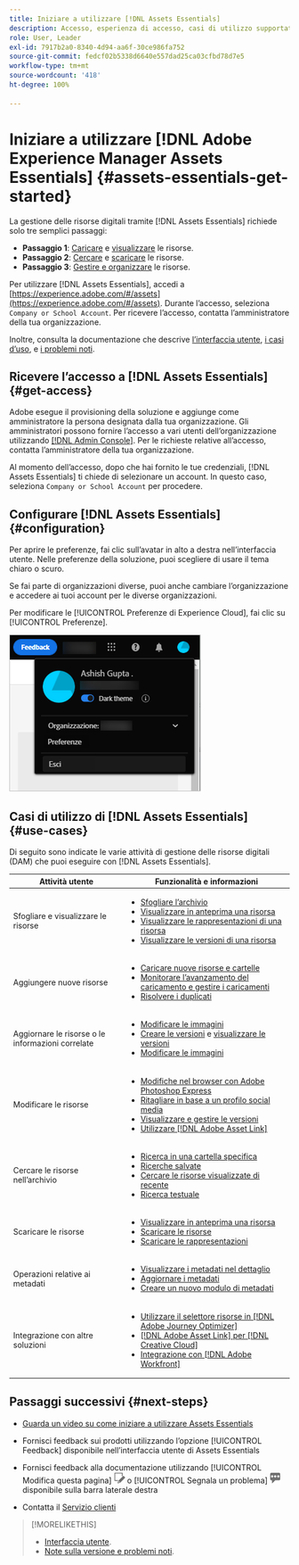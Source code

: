 ```yaml
---
title: Iniziare a utilizzare [!DNL Assets Essentials]
description: Accesso, esperienza di accesso, casi di utilizzo supportati e problemi noti di [!DNL Assets Essentials].
role: User, Leader
exl-id: 7917b2a0-8340-4d94-aa6f-30ce986fa752
source-git-commit: fedcf02b5338d6640e557dad25ca03cfbd78d7e5
workflow-type: tm+mt
source-wordcount: '418'
ht-degree: 100%

---
```


# Iniziare a utilizzare [!DNL Adobe Experience Manager Assets Essentials] {#assets-essentials-get-started}

<!-- TBD: Make links for these steps. -->

La gestione delle risorse digitali tramite [!DNL Assets Essentials] richiede solo tre semplici passaggi:

* **Passaggio 1**: [Caricare](/help/using/add-delete.md) e [visualizzare](/help/using/navigate-view.md) le risorse.
* **Passaggio 2**: [Cercare](/help/using/search.md) e [scaricare](/help/using/manage-organize.md#download) le risorse.
* **Passaggio 3**: [Gestire e organizzare](/help/using/manage-organize.md) le risorse.

Per utilizzare [!DNL Assets Essentials], accedi a [https://experience.adobe.com/#/assets](https://experience.adobe.com/#/assets). Durante l’accesso, seleziona `Company or School Account`. Per ricevere l’accesso, contatta l’amministratore della tua organizzazione.

Inoltre, consulta la documentazione che descrive [l’interfaccia utente](/help/using/navigate-view.md), [i casi d’uso](#use-cases), <!-- TBD: [supported file types](/help/using/supported-file-formats.md), --> e [i problemi noti](/help/using/release-notes.md#known-issues).

## Ricevere l’accesso a [!DNL Assets Essentials] {#get-access}

Adobe esegue il provisioning della soluzione e aggiunge come amministratore la persona designata dalla tua organizzazione. Gli amministratori possono fornire l’accesso a vari utenti dell’organizzazione utilizzando [[!DNL Admin Console]](https://helpx.adobe.com/it/enterprise/using/admin-console.html). Per le richieste relative all’accesso, contatta l’amministratore della tua organizzazione.

Al momento dell’accesso, dopo che hai fornito le tue credenziali, [!DNL Assets Essentials] ti chiede di selezionare un account. In questo caso, seleziona `Company or School Account` per procedere.

## Configurare [!DNL Assets Essentials] {#configuration}

Per aprire le preferenze, fai clic sull’avatar in alto a destra nell’interfaccia utente. Nelle preferenze della soluzione, puoi scegliere di usare il tema chiaro o scuro.

Se fai parte di organizzazioni diverse, puoi anche cambiare l’organizzazione e accedere ai tuoi account per le diverse organizzazioni.

Per modificare le [!UICONTROL Preferenze di Experience Cloud], fai clic su [!UICONTROL Preferenze].

![Preferenza per scegliere il tema scuro o chiaro](assets/theme-change.png)

## Casi di utilizzo di [!DNL Assets Essentials] {#use-cases}

Di seguito sono indicate le varie attività di gestione delle risorse digitali (DAM) che puoi eseguire con [!DNL Assets Essentials].

| Attività utente | Funzionalità e informazioni |
|-----|------|
| Sfogliare e visualizzare le risorse | <ul> <li>[Sfogliare l’archivio](/help/using/navigate-view.md#view-assets-and-details) </li> <li> [Visualizzare in anteprima una risorsa](/help/using/navigate-view.md#preview-assets) <li> [Visualizzare le rappresentazioni di una risorsa](/help/using/add-delete.md#renditions) </li> <li>[Visualizzare le versioni di una risorsa](/help/using/manage-organize.md#view-versions)</li></ul> |
| Aggiungere nuove risorse | <ul> <li>[Caricare nuove risorse e cartelle](/help/using/add-delete.md#add-assets)</li> <li>[Monitorare l’avanzamento del caricamento e gestire i caricamenti](/help/using/add-delete.md#upload-progress)</li> <li>[Risolvere i duplicati](/help/using/add-delete.md#resolve-upload-fails)</li> </ul> |
| Aggiornare le risorse o le informazioni correlate | <ul> <li>[Modificare le immagini](/help/using/edit-images.md)</li> <li>[Creare le versioni](/help/using/manage-organize.md#create-versions) e [visualizzare le versioni](/help/using/manage-organize.md#view-versions)</li> <li>[Modificare le immagini](/help/using/edit-images.md)</li> </ul> |
| Modificare le risorse | <ul> <li>[Modifiche nel browser con Adobe Photoshop Express](/help/using/edit-images.md)</li> <li>[Ritagliare in base a un profilo social media](/help/using/edit-images.md#crop-straighten-images)</li> <li>[Visualizzare e gestire le versioni](/help/using/manage-organize.md#view-versions)</li> <li>[Utilizzare [!DNL Adobe Asset Link]](/help/using/integration.md#integrations)</ul></ul> |
| Cercare le risorse nell’archivio | <ul> <li>[Ricerca in una cartella specifica](/help/using/search.md#refine-search-results)</li> <li>[Ricerche salvate](/help/using/search.md#saved-search)</li> <li>[Cercare le risorse visualizzate di recente](/help/using/search.md)</li> <li>[Ricerca testuale](/help/using/search.md) |
| Scaricare le risorse | <ul> <li> [Visualizzare in anteprima una risorsa](/help/using/navigate-view.md#preview-assets) </li> <li> [Scaricare le risorse](/help/using/manage-organize.md#download) <li> [Scaricare le rappresentazioni](/help/using/add-delete.md#renditions) </li></ul> |
| Operazioni relative ai metadati | <ul> <li>[Visualizzare i metadati nel dettaglio](/help/using/metadata.md) </li> <li> [Aggiornare i metadati](/help/using/metadata.md#update-metadata)</li> <li> [Creare un nuovo modulo di metadati](/help/using/metadata.md#metadata-forms) </li> </ul> |
| Integrazione con altre soluzioni | <ul> <li>[Utilizzare il selettore risorse in [!DNL Adobe Journey Optimizer]](/help/using/integration.md)</li> <li>[[!DNL Adobe Asset Link] per [!DNL Creative Cloud]](/help/using/integration.md)</li> <li>[Integrazione con [!DNL Adobe Workfront]](/help/using/integration.md)</li> </ul> |

## Passaggi successivi {#next-steps}

* [Guarda un video su come iniziare a utilizzare Assets Essentials](https://experienceleague.adobe.com/docs/experience-manager-learn/assets-essentials/getting-started.html?lang=it)

* Fornisci feedback sui prodotti utilizzando l’opzione [!UICONTROL Feedback] disponibile nell’interfaccia utente di Assets Essentials

* Fornisci feedback alla documentazione utilizzando [!UICONTROL Modifica questa pagina] ![modifica la pagina](assets/do-not-localize/edit-page.png) o [!UICONTROL Segnala un problema] ![crea un problema GitHub](assets/do-not-localize/github-issue.png) disponibile sulla barra laterale destra

* Contatta il [Servizio clienti](https://experienceleague.adobe.com/?support-solution=General&amp;lang=it#support)


<!--TBD: Merge the below rows in the table when the use cases are documented/available.

| How do I delete assets? | <ul> <li>[Delete assets](/help/using/manage-organize.md)</li> <li>Recover deleted assets</li> <li>Permanently delete assets</li> </ul> |
| How do I share assets or find shared assets? | <ul> <li>Shared by me</li> <li>Shared with me</li> <li>Share for comments and review</li> <li>Unshare assets</li> </ul> |
| How do I collaborate with others and get my assets reviewed | <ul> <li>Share for review</li> <li>Provide comments. Resolve and filter comments</li> <li>Annotations on images</li> <li>Assign tasks to specific users and prioritize</li> </ul> |

-->

<!-- 

## ![feedback icon](assets/do-not-localize/feedback-icon.png) Provide product feedback {#provide-feedback}

Adobe welcomes feedback about the solution. To provide feedback without even switching your working application, use the [!UICONTROL Feedback] option in the user interface. It also lets you attach files such as screenshots or video recording of an issue.

  ![feedback option in the interface](assets/feedback-panel.png)

To provide feedback for documentation, click [!UICONTROL Edit this page] ![edit the page](assets/do-not-localize/edit-page.png) or [!UICONTROL Log an issue] ![create a GitHub issue](assets/do-not-localize/github-issue.png) from the right sidebar. You can do one of the following: 

* Make the content updates and submit a GitHub pull request.
* Create an issue or ticket in GitHub. Retain the automatically populated article name when creating an issue.

-->

>[!MORELIKETHIS]
>
>* [Interfaccia utente](/help/using/navigate-view.md).
>* [Note sulla versione e problemi noti](/help/using/release-notes.md).

<!-- TBD: 
>* [Supported file types](/help/using/supported-file-formats.md).
-->

